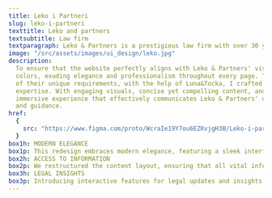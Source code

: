 ```yaml
---
title: Leko i Partneri
slug: leko-i-partneri
texttitle: Leko and partners
textsubtitle: Law firm
textparagraph: Leko & Partners is a prestigious law firm with over 30 years of experience in providing exceptional legal consulting services. As a web designer, I had the privilege of creating a visually captivating online presence that truly reflects their status as a premium service.
image: "/src/assets/images/ui_design/leko.jpg"
description:
  To ensure that the website perfectly aligns with Leko & Partners' vision, I incorporated their new brand
  colors, exuding elegance and professionalism throughout every page. Through careful collaboration and understanding
  of their unique requirements, with the help of Luna&Tocka, I crafted an experience that brilliantly showcases their
  expertise. With engaging visuals, concise yet compelling content, and intuitive navigation, I aimed to create an
  immersive experience that effectively communicates Leko & Partners' dedication to providing top-tier legal advice
  and guidance.
href:
  {
    src: "https://www.figma.com/proto/WcraIe19Y7ou6EZKvjgH3B/Leko-i-partneri?page-id=0%3A1&type=design&node-id=606-1105&viewport=391%2C373%2C0.03&t=9YycYTaCmyzzJMau-1&scaling=min-zoom&mode=design",
  }
box1h: MODERN ELEGANCE
box1p: This redesign embraces modern elegance, featuring a sleek interface with minimalist design elements. The website now radiates sophistication, mirroring the professionalism of Leko&Partners services.
box2h: ACCESS TO INFORMATION
box2p: We restructured the content layout, ensuring that all vital information are just a click away. Users can now access detailed, up-to-date information effortlessly.
box3h: LEGAL INSIGHTS
box3p: Introducing interactive features for legal updates and insights, allowing users to engage with informative content seamlessly.
---
```

